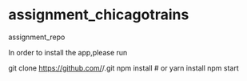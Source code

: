 # assignment_chicagotrains
assignment_repo

In order to install the app,please run 

git clone https://github.com/<username>/<repo-name>.git
npm install # or yarn install
npm start  

